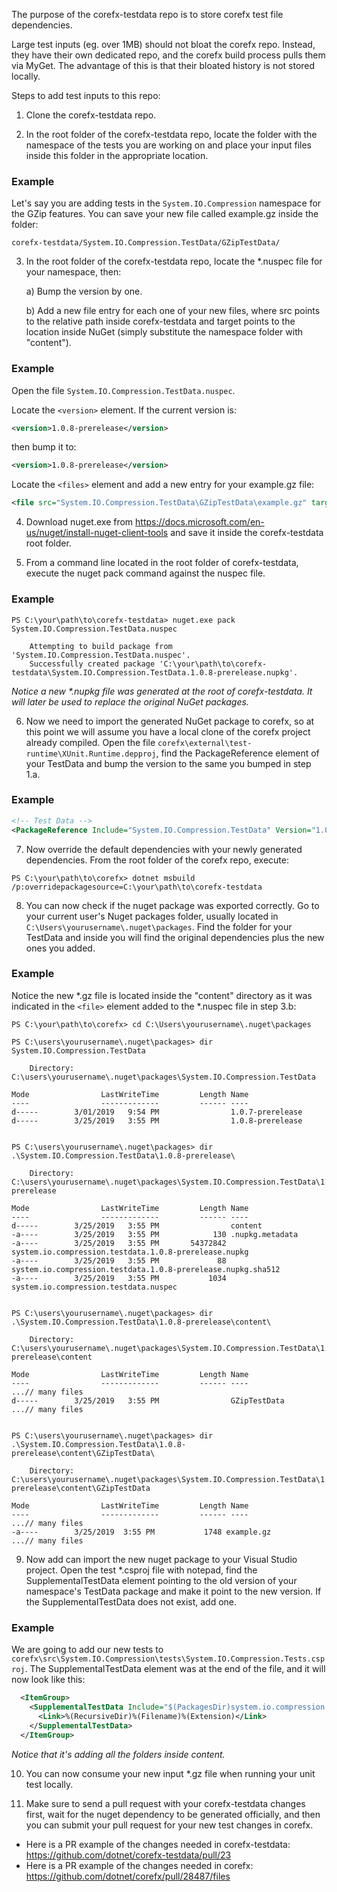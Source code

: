 The purpose of the corefx-testdata repo is to store corefx test file dependencies.

Large test inputs (eg. over 1MB) should not bloat the corefx repo. Instead, they have their own dedicated repo, and the corefx build process pulls them via MyGet. The advantage of this is that their bloated history is not stored locally.

Steps to add test inputs to this repo:

1. Clone the corefx-testdata repo.

2. In the root folder of the corefx-testdata repo, locate the folder with the namespace of the tests you are working on and place your input files inside this folder in the appropriate location.

### **Example**

Let's say you are adding tests in the ````System.IO.Compression```` namespace for the GZip features. You can save your new file called example.gz inside the folder:

````corefx-testdata/System.IO.Compression.TestData/GZipTestData/````
 
 3. In the root folder of the corefx-testdata repo, locate the *.nuspec file for your namespace, then:

    a) Bump the version by one.

    b) Add a new file entry for each one of your new files, where src points to the relative path inside corefx-testdata and target points to the location inside NuGet (simply substitute the namespace folder with "content").

### **Example**

Open the file ```System.IO.Compression.TestData.nuspec```.

Locate the ````<version>```` element. If the current version is:

````xml
<version>1.0.8-prerelease</version>
````

then bump it to:

````xml
<version>1.0.8-prerelease</version>
````

Locate the ````<files>```` element and add a new entry for your example.gz file:

````xml
<file src="System.IO.Compression.TestData\GZipTestData\example.gz" target="content\GZipTestData\example.gz" />
````

4. Download nuget.exe from https://docs.microsoft.com/en-us/nuget/install-nuget-client-tools and save it inside the corefx-testdata root folder.

5. From a command line located in the root folder of corefx-testdata, execute the nuget pack command against the nuspec file.

### **Example**

````
PS C:\your\path\to\corefx-testdata> nuget.exe pack System.IO.Compression.TestData.nuspec

    Attempting to build package from 'System.IO.Compression.TestData.nuspec'.
    Successfully created package 'C:\your\path\to\corefx-testdata\System.IO.Compression.TestData.1.0.8-prerelease.nupkg'.
````

*Notice a new \*.nupkg file was generated at the root of corefx-testdata. It will later be used to replace the original NuGet packages.*

6. Now we need to import the generated NuGet package to corefx, so at this point we will assume you have a local clone of the corefx project already compiled. Open the file ````corefx\external\test-runtime\XUnit.Runtime.depproj````, find the PackageReference element of your TestData and bump the version to the same you bumped in step 1.a.

### **Example**

````xml
<!-- Test Data -->
<PackageReference Include="System.IO.Compression.TestData" Version="1.0.8-prerelease" />
````

7. Now override the default dependencies with your newly generated dependencies. From the root folder of the corefx repo, execute:

```
PS C:\your\path\to\corefx> dotnet msbuild /p:overridepackagesource=C:\your\path\to\corefx-testdata
```

8. You can now check if the nuget package was exported correctly. Go to your current user's Nuget packages folder, usually located in ````C:\Users\yourusername\.nuget\packages````. Find the folder for your TestData and inside you will find the original dependencies plus the new ones you added.

### **Example**

Notice the new \*.gz file is located inside the "content" directory as it was indicated in the ````<file>```` element added to the \*.nuspec file in step 3.b:

````
PS C:\your\path\to\corefx> cd C:\Users\yourusername\.nuget\packages

PS C:\users\yourusername\.nuget\packages> dir System.IO.Compression.TestData

    Directory: C:\users\yourusername\.nuget\packages\System.IO.Compression.TestData

Mode                LastWriteTime         Length Name
----                -------------         ------ ----
d-----        3/01/2019   9:54 PM                1.0.7-prerelease
d-----        3/25/2019   3:55 PM                1.0.8-prerelease


PS C:\users\yourusername\.nuget\packages> dir .\System.IO.Compression.TestData\1.0.8-prerelease\

    Directory: C:\users\yourusername\.nuget\packages\System.IO.Compression.TestData\1.0.8-prerelease

Mode                LastWriteTime         Length Name
----                -------------         ------ ----
d-----        3/25/2019   3:55 PM                content
-a----        3/25/2019   3:55 PM            130 .nupkg.metadata
-a----        3/25/2019   3:55 PM       54372842 system.io.compression.testdata.1.0.8-prerelease.nupkg
-a----        3/25/2019   3:55 PM             88 system.io.compression.testdata.1.0.8-prerelease.nupkg.sha512
-a----        3/25/2019   3:55 PM           1034 system.io.compression.testdata.nuspec


PS C:\users\yourusername\.nuget\packages> dir .\System.IO.Compression.TestData\1.0.8-prerelease\content\

    Directory: C:\users\yourusername\.nuget\packages\System.IO.Compression.TestData\1.0.8-prerelease\content

Mode                LastWriteTime         Length Name
----                -------------         ------ ----
...// many files
d-----        3/25/2019   3:55 PM                GZipTestData
...// many files


PS C:\users\yourusername\.nuget\packages> dir .\System.IO.Compression.TestData\1.0.8-prerelease\content\GZipTestData\

    Directory: C:\users\yourusername\.nuget\packages\System.IO.Compression.TestData\1.0.8-prerelease\content\GZipTestData

Mode                LastWriteTime         Length Name
----                -------------         ------ ----
...// many files
-a----        3/25/2019  3:55 PM           1748 example.gz
...// many files

````

9. Now add can import the new nuget package to your Visual Studio project. Open the test \*.csproj file with notepad, find the SupplementalTestData element pointing to the old version of your namespace's TestData package and make it point to the new version. If the SupplementalTestData does not exist, add one.

### **Example**

We are going to add our new tests to ````corefx\src\System.IO.Compression\tests\System.IO.Compression.Tests.csproj````. The SupplementalTestData element was at the end of the file, and it will now look like this:

````xml
  <ItemGroup>
    <SupplementalTestData Include="$(PackagesDir)system.io.compression.testdata\1.0.8-prerelease\content\**\*.*">
      <Link>%(RecursiveDir)%(Filename)%(Extension)</Link>
    </SupplementalTestData>
  </ItemGroup>
````

*Notice that it's adding all the folders inside content.*

10. You can now consume your new input \*.gz file when running your unit test locally.

11. Make sure to send a pull request with your corefx-testdata changes first, wait for the nuget dependency to be generated officially, and then you can submit your pull request for your new test changes in corefx.

- Here is a PR example of the changes needed in corefx-testdata: https://github.com/dotnet/corefx-testdata/pull/23
- Here is a PR example of the changes needed in corefx: https://github.com/dotnet/corefx/pull/28487/files